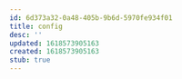 ```yaml
---
id: 6d373a32-0a48-405b-9b6d-5970fe934f01
title: config
desc: ''
updated: 1618573905163
created: 1618573905163
stub: true
---
```


